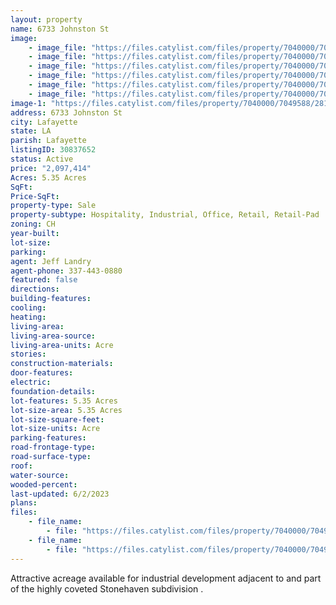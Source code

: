 ```yaml
---
layout: property
name: 6733 Johnston St
image:
    - image_file: "https://files.catylist.com/files/property/7040000/7049588/28124311_Screenshot_2023_03_22_at_4.23.57_PM.png"
    - image_file: "https://files.catylist.com/files/property/7040000/7049588/28124312_Screenshot_2023_03_22_at_4.25.37_PM.png"
    - image_file: "https://files.catylist.com/files/property/7040000/7049588/28126014_Screenshot_2023_03_23_at_2.53.14_PM.png"
    - image_file: "https://files.catylist.com/files/property/7040000/7049588/28167543_Screenshot_2023_04_26_at_2.03.22_PM.png"
    - image_file: "https://files.catylist.com/files/property/7040000/7049588/28167593_1.png"
    - image_file: "https://files.catylist.com/files/property/7040000/7049588/28167594_2.png"
image-1: "https://files.catylist.com/files/property/7040000/7049588/28167588_Screenshot_2023_04_26_at_2.16.46_PM.png"
address: 6733 Johnston St
city: Lafayette
state: LA
parish: Lafayette
listingID: 30837652
status: Active
price: "2,097,414"
Acres: 5.35 Acres
SqFt:
Price-SqFt:
property-type: Sale
property-subtype: Hospitality, Industrial, Office, Retail, Retail-Pad
zoning: CH
year-built:
lot-size:
parking:
agent: Jeff Landry
agent-phone: 337-443-0880
featured: false
directions:
building-features:
cooling:
heating:
living-area:
living-area-source:
living-area-units: Acre
stories:
construction-materials:
door-features:
electric:
foundation-details:
lot-features: 5.35 Acres
lot-size-area: 5.35 Acres
lot-size-square-feet:
lot-size-units: Acre
parking-features:
road-frontage-type:
road-surface-type:
roof:
water-source:
wooded-percent:
last-updated: 6/2/2023
plans:
files:
    - file_name: 
        - file: "https://files.catylist.com/files/property/7040000/7049588/raw_28126802_Flood_disclosure.pdf"
    - file_name: 
        - file: "https://files.catylist.com/files/property/7040000/7049588/raw_28130362_Flyer___6733_Johnston_St.__Jeff_Rex__Revised_.pdf"
---
```

Attractive acreage available for industrial development adjacent to and part of the highly coveted Stonehaven subdivision .
